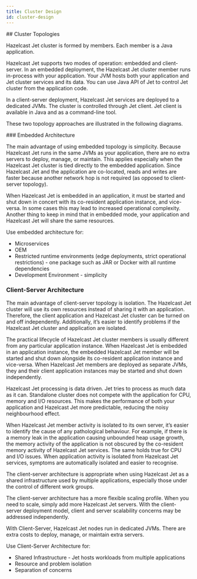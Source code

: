 ```yaml
---
title: Cluster Design
id: cluster-design
---
```


## Cluster Topologies

Hazelcast Jet cluster is formed by members. Each member is a Java
application.

Hazelcast Jet supports two modes of operation: embedded and
client-server. In an embedded deployment, the Hazelcast Jet cluster
member runs in-process with your application. Your JVM hosts both your
application and Jet cluster services and its data. You can use Java API
of Jet to control Jet cluster from the application code.

In a client-server deployment, Hazelcast Jet services are deployed to a
dedicated JVMs. The cluster is controlled through Jet client. Jet client
is available in Java and as a command-line tool.

These two topology approaches are illustrated in the following diagrams.

### Embedded Architecture

The main advantage of using embedded topology is simplicity. Because
Hazelcast Jet runs in the same JVMs as your application, there are no
extra servers to deploy, manage, or maintain. This applies especially
when the Hazelcast Jet cluster is tied directly to the embedded
application. Since Hazelcast Jet and the application are co-located,
reads and writes are faster because another network hop is not required
(as opposed to client-server topology).

When Hazelcast Jet is embedded in an application, it must be started and
shut down in concert with its co-resident application instance, and
vice-versa. In some cases this may lead to increased operational
complexity. Another thing to keep in mind that in embedded mode, your
application and Hazelcast Jet will share the same resources.

Use embedded architecture for:

* Microservices
* OEM
* Restricted runtime environments (edge deployments, strict operational
  restrictions) - one package such as JAR or Docker with all runtime
  dependencies
* Development Environment - simplicity

### Client-Server Architecture

The main advantage of client-server topology is isolation. The Hazelcast
Jet cluster will use its own resources instead of sharing it with an
application. Therefore, the client application and Hazelcast Jet cluster
can be turned on and off independently. Additionally, it’s easier to
identify problems if the Hazelcast Jet cluster and application are
isolated.

The practical lifecycle of Hazelcast Jet cluster members is usually
different from any particular application instance. When Hazelcast Jet
is embedded in an application instance, the embedded Hazelcast Jet
member will be started and shut down alongside its co-resident
application instance and vice-versa. When Hazelcast Jet members are
deployed as separate JVMs, they and their client application instances
may be started and shut down independently.

Hazelcast Jet processing is data driven. Jet tries to process as much
data as it can. Standalone cluster does not compete with the application
for CPU, memory and I/O resources. This makes the performance of both
your application and Hazelcast Jet more predictable, reducing the noisy
neighbourhood effect.

When Hazelcast Jet member activity is isolated to its own server, it’s
easier to identify the cause of any pathological behaviour. For example,
if there is a memory leak in the application causing unbounded heap
usage growth, the memory activity of the application is not obscured by
the co-resident memory activity of Hazelcast Jet services. The same
holds true for CPU and I/O issues. When application activity is isolated
from Hazelcast Jet services, symptoms are automatically isolated and
easier to recognise.

The client-server architecture is appropriate when using Hazelcast Jet
as a shared infrastructure used by multiple applications, especially
those under the control of different work groups.

The client-server architecture has a more flexible scaling profile. When
you need to scale, simply add more Hazelcast Jet servers. With the
client-server deployment model, client and server scalability concerns
may be addressed independently.

With Client-Server, Hazelcast Jet nodes run in dedicated JVMs. There are
extra costs to deploy, manage, or maintain extra servers.

Use Client-Server Architecture for:

* Shared Infrastructure - Jet hosts workloads from multiple applications
* Resource and problem isolation
* Separation of concerns
